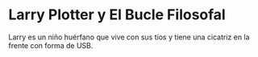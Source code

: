 # Larry Plotter y El Bucle Filosofal

Larry es un niño huérfano que vive con sus tíos y tiene una cicatriz en la frente con forma de USB.
